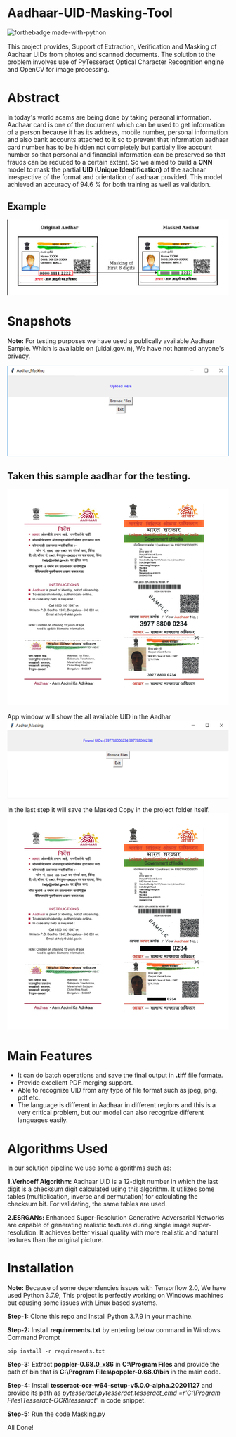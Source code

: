 

# Aadhaar-UID-Masking-Tool
![forthebadge made-with-python](http://ForTheBadge.com/images/badges/made-with-python.svg) 

This project provides, Support of Extraction, Veriﬁcation and Masking of Aadhaar UIDs from photos and scanned documents. The solution to the problem involves use of PyTesseract Optical Character Recognition engine and OpenCV for image processing. 

# Abstract
In today's world scams are being done by taking personal information. Aadhaar card is one of the
document which can be used to get information of a person because it has its address, mobile
number, personal information and also bank accounts attached to it so to prevent that information
aadhaar card number has to be hidden not completely but partially like account number so that
personal and financial information can be preserved so that frauds can be reduced to a certain extent.
So we aimed to build a **CNN** model to mask the partial **UID (Unique Identification)** of the aadhaar irrespective of the format and orientation of aadhaar provided. This model achieved an accuracy of 94.6 % for both training as well as validation.

## Example
![Sample Image](Img/2021-07-14_16-48.png)

# Snapshots
**Note:** For testing purposes we have used a publically available Aadhaar Sample. Which is available on (uidai.gov.in), We have not harmed anyone's privacy.

![Home Screen Of the App](Img/Capture2.PNG)

## Taken this sample aadhar for the testing.
![Unmasked Aadhar](Img/Aadhaar_letter_large.png)

App window will show the all available UID in the Aadhar
![Final Result](Img/finaloutput)

In the last step it will save the Masked Copy in the project folder itself.
![Masked Aadhar](Img/Aadhaar_letter_large_masked.png)

# Main Features

 - It can do batch operations and save the final output in **.tiff** file
   formate. 
  - Provide excellent PDF merging support.
  - Able to recognize UID from any type of file format such as
   jpeg, png, pdf etc. 
   - The language is different in Aadhaar in different
   regions and this is a very critical problem, but our model can also
   recognize different languages easily.
   
# Algorithms Used
In our solution pipeline we use some algorithms such as:

**1.Verhoeff Algorithm:** Aadhaar UID is a 12-digit number in which the last digit is a checksum digit
calculated using this algorithm. It utilizes some tables (multiplication, inverse and permutation) for
calculating the checksum bit. For validating, the same tables are used.

**2.ESRGANs:** Enhanced Super-Resolution Generative Adversarial Networks are capable of
generating realistic textures during single image super-resolution. It achieves better visual quality
with more realistic and natural textures than the original picture.

# Installation
**Note:** Because of some dependencies issues with Tensorflow 2.0, We have used Python 3.7.9, This project is perfectly working on Windows machines but causing some issues with Linux based systems.

**Step-1:** Clone this repo and Install Python 3.7.9 in your machine.

**Step-2:** Install **requirements.txt** by entering below command in Windows Command Prompt

    pip install -r requirements.txt

**Step-3:** Extract **poppler-0.68.0_x86** in **C:\Program Files** and provide the path of bin that is **C:\Program Files\poppler-0.68.0\bin** in the main code.

**Step-4:** Install **tesseract-ocr-w64-setup-v5.0.0-alpha.20201127** and provide its path as *pytesseract.pytesseract.tesseract_cmd =r'C:\Program Files\Tesseract-OCR\tesseract*' in code snippet.

**Step-5:** Run the code Masking.py

All Done!




